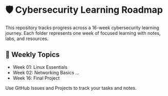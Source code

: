 # 🛡️ Cybersecurity Learning Roadmap

This repository tracks progress across a 16-week cybersecurity learning journey. Each folder represents one week of focused learning with notes, labs, and resources.

## 📅 Weekly Topics
- Week 01: Linux Essentials
- Week 02: Networking Basics
...
- Week 16: Final Project

Use GitHub Issues and Projects to track your tasks and notes.
